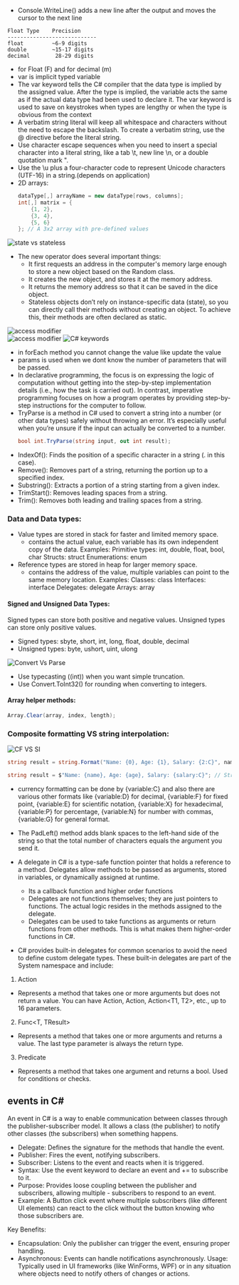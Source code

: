 - Console.WriteLine() adds a new line after the output and moves the cursor to the next line 
```
Float Type    Precision
----------------------------
float         ~6-9 digits
double        ~15-17 digits
decimal        28-29 digits
```
- for Float (F) and for decimal (m)
- var is implicit typed variable
- The var keyword tells the C# compiler that the data type is implied by the assigned value. After the type is implied, the variable acts the same as if the actual data type had been used to declare it. The var keyword is used to save on keystrokes when types are lengthy or when the type is obvious from the context
- A verbatim string literal will keep all whitespace and characters without the need to escape the backslash. To create a verbatim string, use the @ directive before the literal string.
- Use character escape sequences when you need to insert a special character into a literal string, like a tab \t, new line \n, or a double quotation mark \".
- Use the \u plus a four-character code to represent Unicode characters (UTF-16) in a string.(depends on application)
- 2D arrays:
    ```csharp
    dataType[,] arrayName = new dataType[rows, columns];
    int[,] matrix = {
        {1, 2}, 
        {3, 4}, 
        {5, 6}
    }; // A 3x2 array with pre-defined values
    ```
 ![state vs stateless](image.png)
 - The new operator does several important things:
    - It first requests an address in the computer's memory large enough to store a new object based on the Random class.
    - It creates the new object, and stores it at the memory address.
    - It returns the memory address so that it can be saved in the dice object.
    - Stateless objects don’t rely on instance-specific data (state), so you can directly call their methods without creating an object. To achieve this, their methods are often declared as static.

![access modifier](image-1.png)  
![access modifier](image-2.png)
![C# keywords](image-3.png)
- in forEach method you cannot change the value like update the value 
- params is used when we dont know the number of parameters that will be passed.
- In declarative programming, the focus is on expressing the logic of computation without getting into the step-by-step implementation details (i.e., how the task is carried out). In contrast, imperative programming focuses on how a program operates by providing step-by-step instructions for the computer to follow.
- TryParse is a method in C# used to convert a string into a number (or other data types) safely without throwing an error. It’s especially useful when you’re unsure if the input can actually be converted to a number.
    ```csharp
    bool int.TryParse(string input, out int result);
    ```
- IndexOf(): Finds the position of a specific character in a string (. in this case).
- Remove(): Removes part of a string, returning the portion up to a specified index.
- Substring(): Extracts a portion of a string starting from a given index.
- TrimStart(): Removes leading spaces from a string.
- Trim(): Removes both leading and trailing spaces from a string.

### Data and Data types:

- Value types are stored in stack for faster and limited memory space.
    - contains the actual value, each variable has its own independent copy of the data.
Examples:
Primitive types: int, double, float, bool, char
Structs: struct
Enumerations: enum
- Reference types are stored in heap for larger memory space.
    - contains the address of the value, multiple variables can point to the same memory location.
Examples:
Classes: class
Interfaces: interface
Delegates: delegate
Arrays: array

#### Signed and Unsigned Data Types:
Signed types can store both positive and negative values.
Unsigned types can store only positive values.
- Signed types: sbyte, short, int, long, float, double, decimal 
- Unsigned types: byte, ushort, uint, ulong

![Convert Vs Parse](image-4.png)
- Use typecasting ((int)) when you want simple truncation.
- Use Convert.ToInt32() for rounding when converting to integers.

#### Array helper methods:
```csharp
Array.Clear(array, index, length);
```

### Composite formatting VS string interpolation:
![CF VS SI](image-5.png)

```csharp
string result = string.Format("Name: {0}, Age: {1}, Salary: {2:C}", name, age, salary); // Composite formatting

string result = $"Name: {name}, Age: {age}, Salary: {salary:C}"; // String interpolation
```

- currency formatting can be done by {variable:C} and also there are various other formats like {variable:D} for decimal, {variable:F} for fixed point, {variable:E} for scientific notation, {variable:X} for hexadecimal, {variable:P} for percentage, {variable:N} for number with commas, {variable:G} for general format.

- The PadLeft() method adds blank spaces to the left-hand side of the string so that the total number of characters equals the argument you send it.

- A delegate in C# is a type-safe function pointer that holds a reference to a method. Delegates allow methods to be passed as arguments, stored in variables, or dynamically assigned at runtime.
    - Its a callback function and higher order functions
    - Delegates are not functions themselves; they are just pointers to functions. The actual logic resides in the methods assigned to the delegate.
    - Delegates can be used to take functions as arguments or return functions from other methods. This is what makes them higher-order functions in C#.
- C# provides built-in delegates for common scenarios to avoid the need to define custom delegate types. These built-in delegates are part of the System namespace and include:
1. Action<T>
- Represents a method that takes one or more arguments but does not return a value.
You can have Action, Action<T1>, Action<T1, T2>, etc., up to 16 parameters.
2. Func<T, TResult>
- Represents a method that takes one or more arguments and returns a value.
The last type parameter is always the return type.
3. Predicate<T>
- Represents a method that takes one argument and returns a bool.
Used for conditions or checks.

## events in C#

An event in C# is a way to enable communication between classes through the publisher-subscriber model. It allows a class (the publisher) to notify other classes (the subscribers) when something happens.

- Delegate: Defines the signature for the methods that handle the event.
- Publisher: Fires the event, notifying subscribers.
- Subscriber: Listens to the event and reacts when it is triggered.
- Syntax: Use the event keyword to declare an event and += to subscribe to it.
- Purpose: Provides loose coupling between the publisher and subscribers, allowing multiple - subscribers to respond to an event.
- Example: A Button click event where multiple subscribers (like different UI elements) can react to the click without the button knowing who those subscribers are.

Key Benefits:
- Encapsulation: Only the publisher can trigger the event, ensuring proper handling.
- Asynchronous: Events can handle notifications asynchronously.
Usage: Typically used in UI frameworks (like WinForms, WPF) or in any situation where objects need to notify others of changes or actions.







